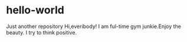 # hello-world
Just another repository
Hi,everibody! I am ful-time gym junkie.Enjoy the beauty.
I try to think positive.
